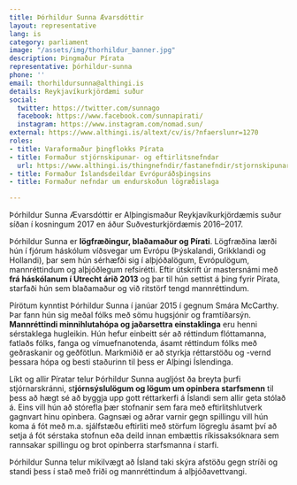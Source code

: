 ```yaml
---
title: Þórhildur Sunna Ævarsdóttir
layout: representative
lang: is
category: parliament
image: "/assets/img/thorhildur_banner.jpg"
description: Þingmaður Pírata
representative: þórhildur-sunna
phone: ''
email: thorhildursunna@althingi.is
details: Reykjavíkurkjördæmi suður
social:
  twitter: https://twitter.com/sunnago
  facebook: https://www.facebook.com/sunnapirati/
  instagram: https://www.instagram.com/nomad.sun/
external: https://www.althingi.is/altext/cv/is/?nfaerslunr=1270
roles:
- title: Varaformaður þingflokks Pírata
- title: Formaður stjórnskipunar- og eftirlitsnefndar
  url: https://www.althingi.is/thingnefndir/fastanefndir/stjornskipunar--og-eftirlitsnefnd/
- title: Formaður Íslandsdeildar Evrópuráðsþingsins
- title: Formaður nefndar um endurskoðun lögræðislaga

---
```

Þórhildur Sunna Ævarsdóttir er Alþingismaður Reykjavíkurkjördæmis suður síðan í kosningum 2017 en áður Suðvesturkjördæmis 2016–2017.

Þórhildur Sunna er **lögfræðingur, blaðamaður og Pírati**. Lögfræðina lærði hún í fjórum háskólum víðsvegar um Evrópu (Þýskalandi, Grikklandi og Hollandi), þar sem hún sérhæfði sig í alþjóðalögum, Evrópulögum, mannréttindum og alþjóðlegum refsirétti. Eftir útskrift úr mastersnámi með **frá háskólanum í Utrecht árið 2013** og þar til hún settist á þing fyrir Pírata, starfaði hún sem blaðamaður og við ritstörf tengd mannréttindum.

Pírötum kynntist Þórhildur Sunna í janúar 2015 í gegnum Smára McCarthy. Þar fann hún sig meðal fólks með sömu hugsjónir og framtíðarsýn. **Mannréttindi minnihlutahópa og jaðarsettra einstaklinga** eru henni sérstaklega hugleikin. Hún hefur einbeitt sér að réttindum flóttamanna, fatlaðs fólks, fanga og vímuefnanotenda, ásamt réttindum fólks með geðraskanir og geðfötlun. Markmiðið er að styrkja réttarstöðu og -vernd þessara hópa og besti staðurinn til þess er Alþingi Íslendinga.

Líkt og allir Píratar telur Þórhildur Sunna augljóst ða breyta þurfi stjórnarskránni, st**jórnsýslulögum og lögum um opinbera starfsmenn** til þess að hægt sé að byggja upp gott réttarkerfi á Íslandi sem allir geta stólað á. Eins vill hún að stórefla þær stofnanir sem fara með eftirlitshlutverk gagnvart hinu opinbera. Gagnsæi og aðrar varnir gegn spillingu vill hún koma á fót með m.a. sjálfstæðu eftirliti með störfum lögreglu ásamt því að setja á fót sérstaka stofnun eða deild innan embættis ríkissaksóknara sem rannsakar spillingu og brot opinberra starfsmanna í starfi.

Þórhildur Sunna telur mikilvægt að Ísland taki skýra afstöðu gegn stríði og standi þess í stað með friði og mannréttindum á alþjóðavettvangi.